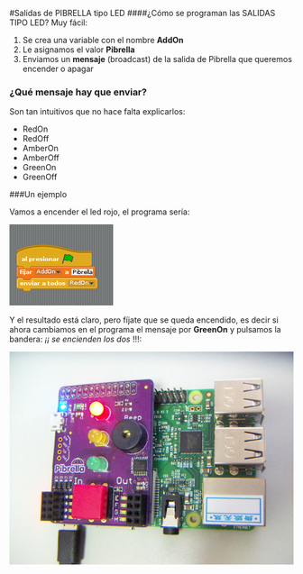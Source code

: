 #Salidas de PIBRELLA tipo LED
####¿Cómo se programan las SALIDAS TIPO LED?
Muy fácil:

1. Se crea una variable con el nombre **AddOn**
1. Le asignamos el valor **Pibrella**
1. Enviamos un **mensaje** (broadcast) de la salida de Pibrella que queremos encender o apagar

### ¿Qué mensaje hay que enviar?
Son tan intuitivos que no hace falta explicarlos:

* RedOn
* RedOff
* AmberOn
* AmberOff
* GreenOn
* GreenOff

###Un ejemplo

Vamos a encender el led rojo, el programa sería:

![](/assets/primerprograma.png)

Y el resultado está claro, pero fíjate que se queda encendido, es decir si ahora cambiamos en el programa el mensaje por **GreenOn** y pulsamos la bandera: *¡¡ se encienden los dos* !!!:

![](/assets/PICT0032.JPG)
